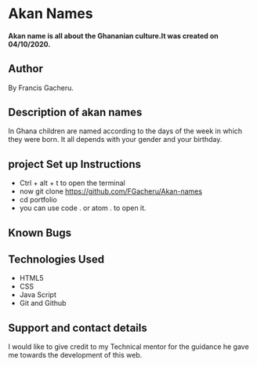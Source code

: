 # Akan Names
#### Akan name is all about the Ghananian culture.It was created on 04/10/2020.
## Author
By  Francis Gacheru.
## Description of akan names
 In Ghana children are named according to the days of the week in which they were born. It all depends with your gender and your birthday.
## project Set up Instructions
* Ctrl + alt + t to open the terminal
* now git clone https://github.com/FGacheru/Akan-names
* cd portfolio
* you can use code . or atom . to open it.
## Known Bugs
## Technologies Used
* HTML5
* CSS
* Java Script
* Git and Github
## Support and contact details
I would like to give credit to my Technical mentor for the guidance he gave me towards the development of this web.
<!-- ### License
* Licensed under the MIT license
Copyright (c) [2020] (Francis Gacheru) -->